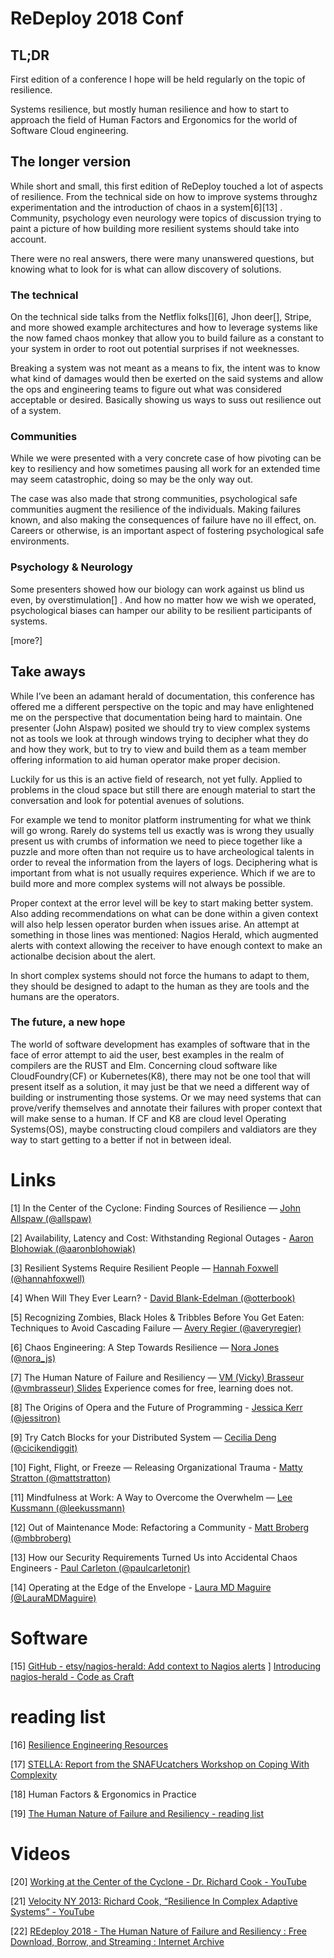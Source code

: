 # ReDeploy 2018 Conf
## TL;DR
 First edition of a conference I hope will be held regularly on the topic of resilience.

Systems resilience, but mostly human resilience and how to start to approach the field of Human Factors and Ergonomics for the world of Software Cloud engineering.

## The longer  version

While short and small, this first edition of ReDeploy touched a lot of aspects of resilience. From the technical side on how to improve systems throughz experimentation and the introduction of chaos in a system[6][13] . Community, psychology even neurology were topics of discussion trying to paint a picture of how building more resilient systems should take into account.

There were no real answers, there were many unanswered questions, but knowing what to look for is what can allow discovery of solutions. 

### The technical

On the technical side talks from the Netflix folks[][6], Jhon deer[], Stripe, and more showed example architectures and how to leverage systems like the now famed chaos monkey that allow you to build failure as a constant to your system in order to root out potential  surprises if not weeknesses. 

Breaking a system was not meant  as a means to fix, the intent was to know what kind of damages would then be exerted on the said systems and allow the ops and engineering teams to figure out what was considered acceptable or desired. Basically showing us ways to suss out resilience out of a system.

### Communities

While we were presented with a very concrete case of how pivoting can be key to resiliency and how sometimes pausing all work for an extended time may seem catastrophic, doing so may be the only way out. 

The case was also made that strong communities, psychological safe communities augment the resilience of the individuals. Making failures known,  and also making the consequences of failure have no ill effect, on. Careers or otherwise, is an important aspect of fostering psychological safe environments. 


### Psychology & Neurology

Some presenters showed how our biology can work against us blind us even, by overstimulation[] . And how no matter how we wish we operated, psychological biases can hamper our ability to be resilient participants of systems.

[more?]


## Take aways

While I’ve been an adamant herald of documentation, this conference has offered me a different perspective on the topic and may have enlightened me on the perspective that documentation being hard to maintain. One presenter (John Alspaw) posited we should try to view complex systems not  as tools we look at through windows trying to decipher what they do and how they work, but to try to view and build them as a team member offering information to aid human operator make proper decision.

Luckily for us this is an active field of research, not yet fully. Applied to problems in the cloud space but still there are enough material to start the conversation and look for potential avenues of solutions.

For example we tend to monitor platform instrumenting for what we think will go wrong. Rarely do systems tell us exactly was is wrong they usually present us with crumbs of information we need to piece together like a puzzle and more often than not require us to have archeological talents in order to reveal the information from the layers of logs. Deciphering what is important from what is not usually requires experience. Which if we are to build more and more complex systems will not always be possible.

Proper context at the error level will be key to start making better system. Also adding recommendations on what can be done within a given context will also help lessen operator burden when issues arise. An attempt at something in those lines was mentioned: Nagios Herald, which augmented alerts with context allowing the receiver to have enough context to make an actionalbe decision about the alert. 

In short complex systems should not force the humans to adapt to them, they should be designed to adapt to the human as they are tools and the humans are the operators.

### The future, a new hope

The world of software development has examples of software that in the face of error attempt to aid the user, best examples in the realm of compilers are the RUST and Elm. Concerning cloud software like CloudFoundry(CF) or Kubernetes(K8), there may not be one tool that  will present itself as a solution, it may just be that we need a different way of building or instrumenting those systems. Or we may need systems that can prove/verify themselves and annotate their failures with proper context that will make sense to a human. If CF and K8 are cloud level Operating Systems(OS), maybe constructing cloud compilers and valdiators are they way to start getting to a better if not in between ideal.


# Links

[1] In the Center of the Cyclone: Finding Sources of Resilience — [John Allspaw (@allspaw) ](https://re-deploy.io/2018/speakers/#john-allspaw) 

[2] Availability, Latency and Cost: Withstanding Regional Outages - [Aaron Blohowiak (@aaronblohowiak)](https://re-deploy.io/2018/speakers/#aaron-blohowiak) 

[3] Resilient Systems Require Resilient People —  [Hannah Foxwell (@hannahfoxwell)](https://re-deploy.io/2018/speakers/#hannah-foxwell)

[4] When Will They Ever Learn? - [David Blank-Edelman (@otterbook)](https://re-deploy.io/2018/speakers/#david-blank-edelman) 

[5] Recognizing Zombies, Black Holes & Tribbles Before You Get Eaten: Techniques to Avoid Cascading Failure —  [Avery Regier (@averyregier)](https://re-deploy.io/2018/speakers/#avery-regier) 
 
[6] Chaos Engineering: A Step Towards Resilience — [Nora Jones (@nora_js)](https://re-deploy.io/2018/speakers/#nora-jones) 
 
[7] The Human Nature of Failure and Resiliency — [VM (Vicky) Brasseur (@vmbrasseur) ]( https://re-deploy.io/2018/speakers/#vm-(vicky)-brasseur)
    [Slides](https://ia601504.us.archive.org/35/items/redeploy2018-failure/03-redeploy2018-failure-with_speaker_notes.pdf)
Experience comes for free, learning does not.

[8] The Origins of Opera and the Future of Programming - [Jessica Kerr (@jessitron)](https://re-deploy.io/2018/speakers/#jessica-kerr) 

[9] Try Catch Blocks for your Distributed System — [Cecilia Deng (@cicikendiggit)](https://re-deploy.io/2018/speakers/#cecilia-deng) 

[10] Fight, Flight, or Freeze — Releasing Organizational Trauma - [Matty Stratton (@mattstratton)](https://re-deploy.io/2018/speakers/#matty-stratton) 

[11] Mindfulness at Work: A Way to Overcome the Overwhelm — [Lee Kussmann (@leekussmann)](https://re-deploy.io/2018/speakers/#lee-kussmann) 

[12] Out of Maintenance Mode: Refactoring a Community - [Matt Broberg (@mbbroberg)](https://re-deploy.io/2018/speakers/#matt-broberg) 

[13] How our Security Requirements Turned Us into Accidental Chaos Engineers - [Paul Carleton (@paulcarletonjr) ](https://re-deploy.io/2018/speakers/#paul-carleton) 

[14] Operating at the Edge of the Envelope - [Laura MD Maguire (@LauraMDMaguire)](https://re-deploy.io/2018/speakers/#laura-md-maguire) 

# Software

[15] [GitHub - etsy/nagios-herald: Add context to Nagios alerts](https://github.com/etsy/nagios-herald) ]
[Introducing nagios-herald - Code as Craft](https://codeascraft.com/2014/06/06/introducing-nagios-herald/)

# reading list

[16] [Resilience Engineering Resources](https://github.com/adaptivecapacitylabs/Resilience-Engineering-Resources)

[17] [STELLA: Report from the SNAFUcatchers Workshop on Coping With Complexity](https://snafucatchers.github.io)

[18] Human Factors & Ergonomics in Practice

[19] [The Human Nature of Failure and Resiliency - reading list](https://www.zotero.org/groups/287407/failure/items?)

# Videos

[20] [Working at the Center of the Cyclone - Dr. Richard Cook - YouTube](https://www.youtube.com/watch?v=3ZP98stDUf0)

[21] [Velocity NY 2013:   Richard Cook, “Resilience In Complex Adaptive Systems” - YouTube](https://www.youtube.com/watch?v=PGLYEDpNu60)

[22] [REdeploy 2018 - The Human Nature of Failure and Resiliency : Free Download, Borrow, and Streaming : Internet Archive](https://archive.org/details/redeploy2018-failure)
